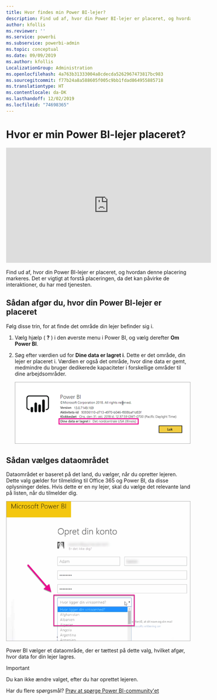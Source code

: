```yaml
---
title: Hvor findes min Power BI-lejer?
description: Find ud af, hvor din Power BI-lejer er placeret, og hvordan denne placering markeres. Dette er vigtigt at forstå, da det kan påvirke de interaktioner, du har med tjenesten.
author: kfollis
ms.reviewer: ''
ms.service: powerbi
ms.subservice: powerbi-admin
ms.topic: conceptual
ms.date: 09/09/2019
ms.author: kfollis
LocalizationGroup: Administration
ms.openlocfilehash: 4a763b31333004a8cdecda5262967473817bc983
ms.sourcegitcommit: f77b24a8a588605f005c9bb1fdad864955885718
ms.translationtype: HT
ms.contentlocale: da-DK
ms.lasthandoff: 12/02/2019
ms.locfileid: "74698365"
---
```

# <a name="where-is-my-power-bi-tenant-located"></a>Hvor er min Power BI-lejer placeret?

<iframe width="560" height="315" src="https://www.youtube.com/embed/0fOxaHJPvdM?showinfo=0" frameborder="0" allowfullscreen></iframe>

Find ud af, hvor din Power BI-lejer er placeret, og hvordan denne placering markeres. Det er vigtigt at forstå placeringen, da det kan påvirke de interaktioner, du har med tjenesten.

## <a name="how-to-determine-where-your-power-bi-tenant-is-located"></a>Sådan afgør du, hvor din Power BI-lejer er placeret

Følg disse trin, for at finde det område din lejer befinder sig i.

1. Vælg hjælp ( **?** ) i den øverste menu i Power BI, og vælg derefter **Om Power BI**.

1. Søg efter værdien ud for **Dine data er lagret i**. Dette er det område, din lejer er placeret i. Værdien er også det område, hvor dine data er gemt, medmindre du bruger dedikerede kapaciteter i forskellige områder til dine arbejdsområder.

    ![Dataområde](media/service-admin-where-is-my-tenant-located/power-bi-data-region.png)

## <a name="how-the-data-region-is-selected"></a>Sådan vælges dataområdet

Dataområdet er baseret på det land, du vælger, når du opretter lejeren. Dette valg gælder for tilmelding til Office 365 og Power BI, da disse oplysninger deles. Hvis dette er en ny lejer, skal du vælge det relevante land på listen, når du tilmelder dig.

![Valg af land](media/service-admin-where-is-my-tenant-located/sign-up-country-selection.png)

Power BI vælger et dataområde, der er tættest på dette valg, hvilket afgør, hvor data for din lejer lagres.

> [!IMPORTANT]
> Du kan ikke ændre valget, efter du har oprettet lejeren.

Har du flere spørgsmål? [Prøv at spørge Power BI-community'et](https://community.powerbi.com/)

